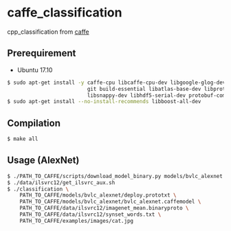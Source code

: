 # caffe_classification

cpp_classification from [caffe](https://github.com/BVLC/caffe)

## Prerequirement

- Ubuntu 17.10

```sh
$ sudo apt-get install -y caffe-cpu libcaffe-cpu-dev libgoogle-glog-dev libopenblas-dev \
                          git build-essential libatlas-base-dev libprotobuf-dev libleveldb-dev \
                          libsnappy-dev libhdf5-serial-dev protobuf-compiler libopenblas-dev
$ sudo apt-get install --no-install-recommends libboost-all-dev
```

## Compilation

```sh
$ make all
```

## Usage (AlexNet)

```sh
$ ./PATH_TO_CAFFE/scripts/download_model_binary.py models/bvlc_alexnet
$ ./data/ilsvrc12/get_ilsvrc_aux.sh
$ ./classification \
    PATH_TO_CAFFE/models/bvlc_alexnet/deploy.prototxt \
    PATH_TO_CAFFE/models/bvlc_alexnet/bvlc_alexnet.caffemodel \
    PATH_TO_CAFFE/data/ilsvrc12/imagenet_mean.binaryproto \
    PATH_TO_CAFFE/data/ilsvrc12/synset_words.txt \
    PATH_TO_CAFFE/examples/images/cat.jpg
```
